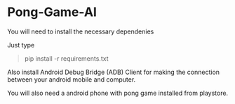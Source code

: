 # Pong-Game-AI
You will need to install the necessary dependenies

Just type 

> pip install -r requirements.txt


Also install Android Debug Bridge (ADB) Client for making the connection between your android mobile and computer.

You will also need a android phone with pong game installed from playstore.
